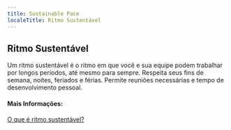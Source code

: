```yaml
---
title: Sustainable Pace
localeTitle: Ritmo Sustentável
---
```

## Ritmo Sustentável

Um ritmo sustentável é o ritmo em que você e sua equipe podem trabalhar por longos períodos, até mesmo para sempre. Respeita seus fins de semana, noites, feriados e férias. Permite reuniões necessárias e tempo de desenvolvimento pessoal.

#### Mais Informações:

[O que é ritmo sustentável?](http://www.sustainablepace.net/what-is-sustainable-pace)
